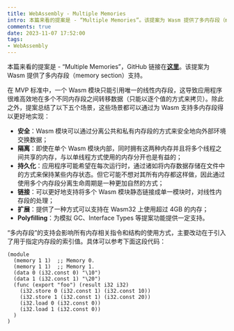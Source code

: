 ```yaml
---
title: WebAssembly - Multiple Memories
intro: 本篇来看的提案是 - “Multiple Memories”。该提案为 Wasm 提供了多内存段（memory section）支持。
comments: true
date: 2023-11-07 17:52:00
tags:
- WebAssembly
---
```


本篇来看的提案是 - “Multiple Memories”，GitHub 链接在<b>[这里](https://github.com/WebAssembly/multi-memory/blob/main/proposals/multi-memory/Overview.md)</b>。该提案为 Wasm 提供了多内存段（memory section）支持。

在 MVP 标准中，一个 Wasm 模块只能引用唯一的线性内存段，这导致应用程序很难高效地在多个不同内存段之间转移数据（只能以逐个值的方式来拷贝）。除此之外，提案总结了以下五个场景，这些场景都可以通过为 Wasm 支持多内存段得以更好地实现：

* **安全**：Wasm 模块可以通过分离公共和私有内存段的方式来安全地向外部环境交换数据；
* **隔离**：即使在单个 Wasm 模块内部，同时拥有这两种内存并且将多个线程之间共享的内存，与以单线程方式使用的内存分开也是有益的；
* **持久化**：应用程序可能希望在每次运行时，通过诸如将内存数据存储在文件中的方式来保持某些内存状态。但它可能不想对其所有内存都这样做，因此通过使用多个内存段分离生命周期是一种更加自然的方式；
* **链接**：可以更好地支持将多个 Wasm 模块静态链接成单一模块时，对线性内存段的处理；
* **扩展**：提供了一种方式可以支持在 Wasm32 上使用超过 4GB 的内存；
* **Polyfilling**：为模拟 GC、Interface Types 等提案功能提供一定支持。

“多内存段”的支持会影响所有内存相关指令和结构的使用方式，主要改动在于引入了用于指定内存段的索引值。具体可以参考下面这段代码：

```wat
(module
  (memory 1 1)  ;; Memory 0.
  (memory 1 1)  ;; Memory 1.
  (data 0 (i32.const 0) "\10")
  (data 1 (i32.const 1) "\20")
  (func (export "foo") (result i32 i32)
    (i32.store 0 (i32.const 1) (i32.const 10))
    (i32.store 1 (i32.const 1) (i32.const 20))
    (i32.load 0 (i32.const 0))
    (i32.load 1 (i32.const 0))
  )
)  
```
